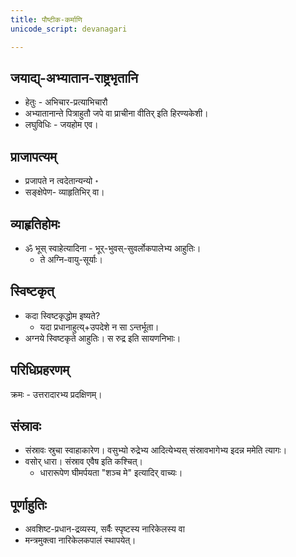 ```yaml
---
title: पौष्टीक-कर्माणि
unicode_script: devanagari

---
```


## जयाद्य्-अभ्यातान-राष्ट्रभृतानि

- हेतुः - अभिचार-प्रत्याभिचारौ
- अभ्यातानान्ते पित्राहुतौ जपे वा प्राचीना वीतिर् इति हिरण्यकेशी।
- लघुविधिः - जयहोम एव।

## प्राजापत्यम्
- प्रजापते न त्वदेतान्यन्यो ॰
- सङ्क्षेपेण- व्याहृतिभिर् वा।

## व्याहृतिहोमः
- ॐ भूस् स्वाहेत्यादिना - भूर्-भुवस्-सुवर्लोकपालेभ्य आहुतिः।
  - ते अग्नि-वायु-सूर्याः।

## स्विष्टकृत्
- कदा स्विष्टकृद्धोम इष्यते?
  - यदा प्रधानाहुत्य्+उपदेशे न सा ऽन्तर्भूता।
- अग्नये स्विष्टकृते आहुतिः। स रुद्र इति सायणनिभाः।

## परिधिप्रहरणम्
क्रमः - उत्तरादारभ्य प्रदक्षिणम्।

## संस्रावः

- संस्रावः स्रुचा स्वाहाकारेण।  वसुभ्यो रुद्रेभ्य आदित्येभ्यस् संस्रावभागेभ्य इदन्न ममेति त्यागः।
- वसोर् धारा। संस्राव एवैष इति कश्चित्।
  - धारारूपेण घीमर्पयता "शञ्च मे" इत्यादिर् वाच्यः।

## पूर्णाहुतिः

- अवशिष्ट-प्रधान-द्रव्यस्य, सर्वैः स्पृष्टस्य नारिकेलस्य वा
- मन्त्रमुक्त्वा नारिकेलकपालं स्थापयेत्।
